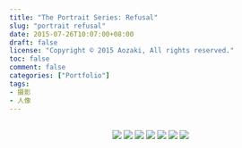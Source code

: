 ```yaml
---
title: "The Portrait Series: Refusal"
slug: "portrait refusal"
date: 2015-07-26T10:07:00+08:00
draft: false
license: "Copyright © 2015 Aozaki, All rights reserved."
toc: false
comment: false
categories: ["Portfolio"]
tags: 
- 摄影
- 人像
---
```


<br>
<center>
    <img src="https://img.aozaki-kuro.com/20150726_0001.jpg">
    <img src="https://img.aozaki-kuro.com/20150726_0002.jpg">
    <img src="https://img.aozaki-kuro.com/20150726_0003.jpg">
    <img src="https://img.aozaki-kuro.com/20150726_0004.jpg">
    <img src="https://img.aozaki-kuro.com/20150726_0006.jpg">
    <img src="https://img.aozaki-kuro.com/20150726_0007.jpg">
    <img src="https://img.aozaki-kuro.com/20150726_0008.jpg">
</center>
